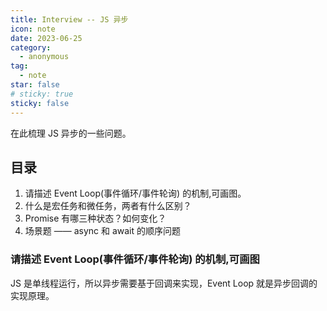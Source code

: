 ```yaml
---
title: Interview -- JS 异步
icon: note
date: 2023-06-25
category:
  - anonymous
tag:
  - note
star: false
# sticky: true
sticky: false
---
```


在此梳理 JS 异步的一些问题。

## 目录

1. 请描述 Event Loop(事件循环/事件轮询) 的机制,可画图。
2. 什么是宏任务和微任务，两者有什么区别？
3. Promise 有哪三种状态？如何变化？
4. 场景题 —— async 和 await 的顺序问题

### 请描述 Event Loop(事件循环/事件轮询) 的机制,可画图

JS 是单线程运行，所以异步需要基于回调来实现，Event Loop 就是异步回调的实现原理。

